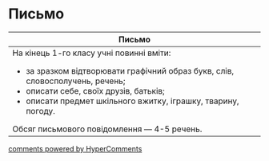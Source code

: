 <div id="hypercomments_widget" class="js-hypercomments-widget invisible"></div>

# Письмо

<table>
<thead>
  <tr>
    <th>Письмо</th>
  </tr>
</thead>
<tbody>
<td style="vertical-align:top !important;">
На кінець 1-го класу учні повинні вміти:
<ul>
<li>за зразком відтворювати графічний образ букв, слів, словосполучень, речень;</li>
<li>описати себе, своїх друзів, батьків;</li>
<li>описати предмет шкільного вжитку, іграшку, тварину, погоду.</li>
</ul>
Обсяг письмового повідомлення — 4-5 речень.
</td>
</tbody>
</table>

<div class="js-hypercomments-container">
    <a href="http://hypercomments.com" class="hc-link" title="comments widget">comments powered by HyperComments</a>
</div>